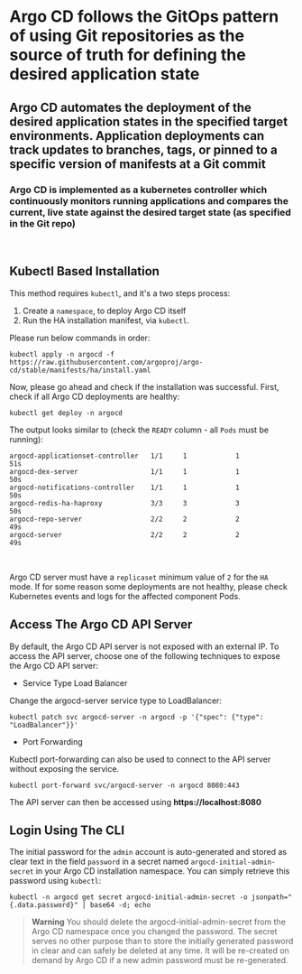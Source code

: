 # __Argo CD__ follows the GitOps pattern of using Git repositories as the source of truth for defining the desired application state

## __Argo CD__ automates the deployment of the desired application states in the specified target environments. Application deployments can track updates to branches, tags, or pinned to a specific version of manifests at a Git commit

### __Argo CD__ is implemented as a kubernetes controller which continuously monitors running applications and compares the current, live state against the desired target state (as specified in the Git repo)

&nbsp;

## Kubectl Based Installation

This method requires ```kubectl```, and it's a two steps process:

 1. Create a ```namespace```, to deploy Argo CD itself
 2. Run the HA installation manifest, via ```kubectl```.

Please run below commands in order:

```kubectl create namespace argocd
kubectl apply -n argocd -f https://raw.githubusercontent.com/argoproj/argo-cd/stable/manifests/ha/install.yaml
```

Now, please go ahead and check if the installation was successful. First, check if all Argo CD deployments are healthy:

```
kubectl get deploy -n argocd
```

The output looks similar to (check the ```READY``` column - all ```Pods``` must be running):

```NAME                               READY   UP-TO-DATE   AVAILABLE   AGE
argocd-applicationset-controller   1/1     1            1           51s
argocd-dex-server                  1/1     1            1           50s
argocd-notifications-controller    1/1     1            1           50s
argocd-redis-ha-haproxy            3/3     3            3           50s
argocd-repo-server                 2/2     2            2           49s
argocd-server                      2/2     2            2           49s
```

&nbsp;

Argo CD server must have a ```replicaset``` minimum value of ```2``` for the ```HA``` mode. If for some reason some deployments are not healthy, please check Kubernetes events and logs for the affected component Pods.

## Access The Argo CD API Server

By default, the Argo CD API server is not exposed with an external IP. To access the API server, choose one of the following techniques to expose the Argo CD API server:


+ Service Type Load Balancer

Change the argocd-server service type to LoadBalancer:

```
kubectl patch svc argocd-server -n argocd -p '{"spec": {"type": "LoadBalancer"}}'
```

+ Port Forwarding

Kubectl port-forwarding can also be used to connect to the API server without exposing the service.

```
kubectl port-forward svc/argocd-server -n argocd 8080:443
```

The API server can then be accessed using __https://localhost:8080__

## Login Using The CLI

The initial password for the ```admin``` account is auto-generated and stored as clear text in the field ```password``` in a secret named ```argocd-initial-admin-secret``` in your Argo CD installation namespace. You can simply retrieve this password using ```kubectl```:

```
kubectl -n argocd get secret argocd-initial-admin-secret -o jsonpath="{.data.password}" | base64 -d; echo
```

> **Warning**
> You should delete the argocd-initial-admin-secret from the Argo CD namespace once you changed the password. The secret serves no other purpose than to store the initially generated password in clear and can safely be deleted at any time. It will be re-created on demand by Argo CD if a new admin password must be re-generated.


